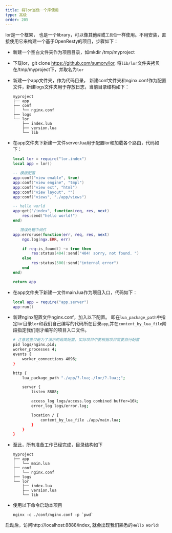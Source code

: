 ```yaml
---
title: 将lor当做一个库使用
type: 高级
order: 205
---
```


<div class="placeholder"></div>

lor是一个框架， 也是一个library，可以像其他`库`或`工具包`一样使用。不用安装，直接使用它来构建一个基于OpenResty的项目，步骤如下：


- 新建一个空白文件夹作为项目目录，如mkdir /tmp/myproject
- 下载lor，git clone https://github.com/sumory/lor, 将`lib/lor`文件夹拷贝在/tmp/myproject下，并取名为`lor`
- 新建一个app文件夹，作为代码目录， 新建conf文件夹和nginx.conf作为配置文件，新建logs文件夹用于存放日志，当前目录结构如下：

    ```
    myproject
    ├── app
    ├── conf
    │   └── nginx.conf
    ├── logs
    └── lor
        ├── index.lua
        ├── version.lua
        └── lib
    ```

- 在app文件夹下新建一文件server.lua用于配置lor和加载各个路由，代码如下：

    ```lua
    local lor = require("lor.index")
    local app = lor()

    -- 模板配置
    app:conf("view enable", true)
    app:conf("view engine", "tmpl")
    app:conf("view ext", "html")
    app:conf("view layout", "")
    app:conf("views", "./app/views")

    -- hello world
    app:get("/index", function(req, res, next)
        res:send("hello world!")
    end)

    -- 错误处理中间件
    app:erroruse(function(err, req, res, next)
        ngx.log(ngx.ERR, err)

        if req:is_found() ~= true then
            res:status(404):send("404! sorry, not found. ")
        else
            res:status(500):send("internal error")
        end
    end)

    return app
    ```

- 在app文件夹下新建一文件main.lua作为项目入口，代码如下：

    ```lua
    local app = require("app.server")
    app:run()
    ```

- 新建nginx配置文件nginx.conf，加入以下配置。 即在`lua_package_path`中指定lor目录`lor`和我们自己编写的代码所在目录`app`,并在`content_by_lua_file`阶段指定我们刚才编写的项目入口文件。

    ```sh
    # 注意这里只是为了演示的最简配置，实际项目中要根据项目需要自行配置
    pid logs/nginx.pid;
    worker_processes 4;
    events {
        worker_connections 4096;
    }

    http {
        lua_package_path "./app/?.lua;./lor/?.lua;;";

        server {
            listen 8888;

            access_log logs/access.log combined buffer=16k;
            error_log logs/error.log;

            location / {
                content_by_lua_file ./app/main.lua;
            }
        }
    }
    ```

- 至此，所有准备工作已经完成，目录结构如下

    ```
    myproject
    ├── app
    │   └── main.lua
    ├── conf
    │   └── nginx.conf
    ├── logs
    └── lor
        ├── index.lua
        ├── version.lua
        └── lib
    ```

- 使用以下命令启动本项目

    ```
    nginx -c ./conf/nginx.conf -p `pwd`
    ```

启动后，访问http://localhost:8888/index, 就会出现我们熟悉的`Hello World!`
